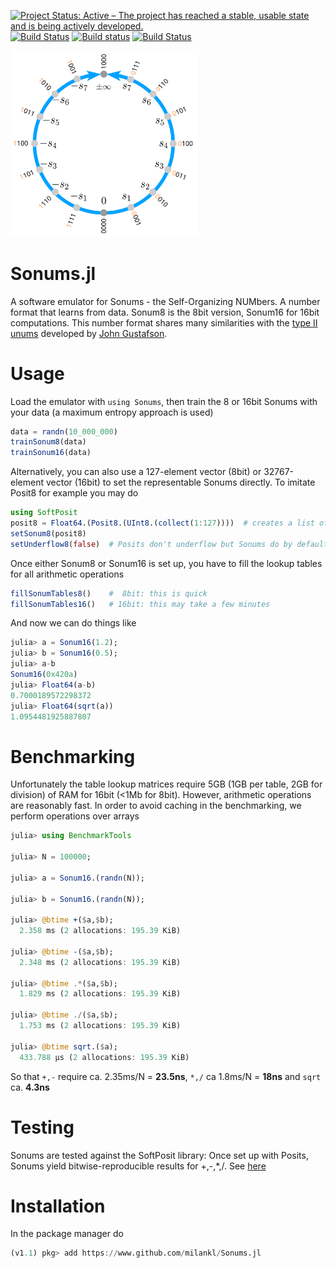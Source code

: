 [![Project Status: Active – The project has reached a stable, usable state and is being actively developed.](https://www.repostatus.org/badges/latest/active.svg)](https://www.repostatus.org/#active)
[![Build Status](https://travis-ci.com/milankl/Sonums.jl.svg?branch=master)](https://travis-ci.com/milankl/Sonums.jl)
[![Build status](https://ci.appveyor.com/api/projects/status/u3c493f8wxw7mswd?svg=true)](https://ci.appveyor.com/project/milankl/softsonum-jl)
[![Build Status](https://api.cirrus-ci.com/github/milankl/Sonums.jl.svg)](https://cirrus-ci.com/github/milankl/Sonums.jl)

<img src="figs/sonum4.svg" width=300>

# Sonums.jl
A software emulator for Sonums - the Self-Organizing NUMbers. A number format that learns from data. Sonum8 is the 8bit version, Sonum16 for 16bit computations. This number format shares many similarities with the [type II unums](http://johngustafson.net/pdfs/BeatingFloatingPoint.pdf) developed by [John Gustafson](http://johngustafson.net/).

# Usage
Load the emulator with `using Sonums`, then train the 8 or 16bit Sonums with your data (a maximum entropy approach is used)
```julia
data = randn(10_000_000)
trainSonum8(data)
trainSonum16(data)
```
Alternatively, you can also use a 127-element vector (8bit) or 32767-element vector (16bit) to set the representable Sonums directly. To imitate Posit8 for example you may do

```julia
using SoftPosit
posit8 = Float64.(Posit8.(UInt8.(collect(1:127))))  # creates a list of Posit8 numbers in (0,Inf)
setSonum8(posit8)
setUnderflow8(false)  # Posits don't underflow but Sonums do by default
```
Once either Sonum8 or Sonum16 is set up, you have to fill the lookup tables for all arithmetic operations
```julia
fillSonumTables8()    #  8bit: this is quick
fillSonumTables16()   # 16bit: this may take a few minutes
```
And now we can do things like
```julia
julia> a = Sonum16(1.2);
julia> b = Sonum16(0.5);
julia> a-b
Sonum16(0x420a)
julia> Float64(a-b)
0.7000189572298372
julia> Float64(sqrt(a))
1.0954481925887807
```
# Benchmarking

Unfortunately the table lookup matrices require 5GB (1GB per table, 2GB for division) of RAM for 16bit (<1Mb for 8bit). However, arithmetic operations are reasonably fast. In order to avoid caching in the benchmarking, we perform operations over arrays

```julia
julia> using BenchmarkTools

julia> N = 100000;

julia> a = Sonum16.(randn(N));

julia> b = Sonum16.(randn(N));

julia> @btime +($a,$b);
  2.358 ms (2 allocations: 195.39 KiB)

julia> @btime -($a,$b);
  2.348 ms (2 allocations: 195.39 KiB)

julia> @btime .*($a,$b);
  1.829 ms (2 allocations: 195.39 KiB)

julia> @btime ./($a,$b);
  1.753 ms (2 allocations: 195.39 KiB)

julia> @btime sqrt.($a);
  433.788 μs (2 allocations: 195.39 KiB)
```
So that `+,-` require ca. 2.35ms/N = __23.5ns__, `*,/` ca 1.8ms/N = __18ns__ and `sqrt` ca. __4.3ns__

# Testing
Sonums are tested against the SoftPosit library: Once set up with Posits, Sonums yield bitwise-reproducible results for +,-,*,/. See [here](https://github.com/milankl/Sonums.jl/blob/51ceeec168508aa6b35937f89d714d9f2b2e78f6/test/runtests.jl#L46)

# Installation
In the package manager do
```julia
(v1.1) pkg> add https://www.github.com/milankl/Sonums.jl
```
